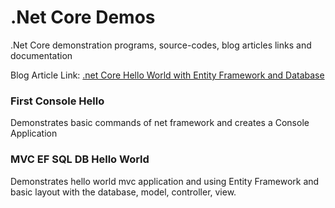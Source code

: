 # .Net Core Demos
.Net Core demonstration programs, source-codes, blog articles links and
documentation

Blog Article Link: [.net Core Hello World with Entity Framework and Database][1]

### First Console Hello
Demonstrates basic commands of net framework and creates a Console Application

### MVC EF SQL DB Hello World
Demonstrates hello world mvc application and using Entity Framework and basic layout with the database, model, controller, view.


  [1]: https://atiqcs.wordpress.com/2018/07/01/net-core-hello-entity-framework-database-sql/